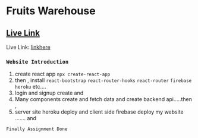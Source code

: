 # Fruits Warehouse

## [Live Link](linkhere)

Live Link: [linkhere](linkhere)

### `Website Introduction`

1. create react app `npx create-react-app`
2. then , install
   `react-bootstrap`
   `react-router-hooks`
   `react-router`
   `firebase`
   `heroku`
   etc....
3. login and signup create and
4. Many components create and fetch data and create backend api.....then ,
5. server site heroku deploy and client side firebase deploy my website ....... and

`Finally Assignment Done`
